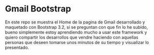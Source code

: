 # Gmail Bootstrap
En este repo se muestra el Home de la pagina de Gmail desarrollado y maquetado con Bootstrap 3.2, si se preguntan con que fin lo he subido, bueno simplemente estoy aprendiendo mucho a usar este framework y quiero compartir los desarrollos que vendre haciendo con aquellas personas que deseen tomarse unos minutos de su tiempo y visualizar lo presentado.





